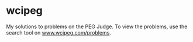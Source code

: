 wcipeg
======

My solutions to problems on the PEG Judge. To view the problems, use the search tool on www.wcipeg.com/problems.
